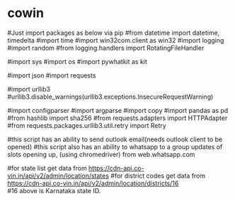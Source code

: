 # cowin
#Just import packages as below via pip
#from datetime import datetime, timedelta
#import time
#import win32com.client as win32
#import logging
#import random
#from logging.handlers import RotatingFileHandler

#import sys
#import os
#import pywhatkit as kit

#import json
#import requests

#import urllib3
#urllib3.disable_warnings(urllib3.exceptions.InsecureRequestWarning)

#import configparser
#import argparse
#import copy
#import pandas as pd
#from hashlib import sha256
#from requests.adapters import HTTPAdapter
#from requests.packages.urllib3.util.retry import Retry

#this script has an ability to send outlook email(needs outlook client to be opened)
#this script also has an ability to whatsapp to a group updates of slots opening up, (using chromedriver) from web.whatsapp.com

#for state list get data from https://cdn-api.co-vin.in/api/v2/admin/location/states
#for district codes get data from https://cdn-api.co-vin.in/api/v2/admin/location/districts/16  
#16 above is Karnataka state ID.
